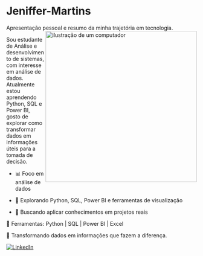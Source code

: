 # Jeniffer-Martins
Apresentação pessoal e resumo da minha trajetória em tecnologia.
<img src="https://raw.githubusercontent.com/MicaelliMedeiros/micaellimedeiros/master/image/computer-illustration.png" alt="ilustração de um computador" min-width="400px" max-width="400px" width="400px" align="right">

<p align="left"> 
Sou estudante de Análise e desenvolvimento de sistemas, com interesse em análise de dados. 
Atualmente estou aprendendo Python, SQL e Power BI, gosto de explorar como transformar dados em informações úteis para a tomada de decisão.
</p>

<p align="left">
  
   - 📊 Foco em análise de dados 
  
  - 🔎 Explorando Python, SQL, Power BI e ferramentas de visualização
    
  - 🚀 Buscando aplicar conhecimentos em projetos reais 
</p>

<p align="left">
  
  💼 Ferramentas: Python | SQL | Power BI | Excel 
</p>

<p align="left">
  💌 Transformando dados em informações que fazem a diferença.
</p>

<p align="left">
  
  <a href="#" title="LinkedIn">
  <img src="https://img.shields.io/badge/-Linkedin-0e76a8?style=flat-square&logo=Linkedin&logoColor=white&link=https://br.linkedin.com/in/jeniffer-martins-do-nascimento-b4b245281" alt="LinkedIn"/></a>
